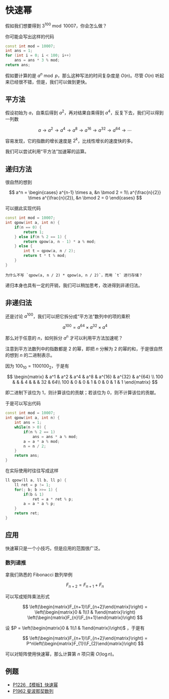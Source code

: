 # 快速幂

假如我们想要得到 $3^{100} \bmod 10007$，你会怎么做？

你可能会写出这样的代码

```cpp
const int mod = 10007;
int ans = 1;
for (int i = 0; i < 100; i++)
    ans = ans * 3 % mod;
return ans;
```

假如要计算的是 $a^n \bmod p$，那么这种写法的时间复杂度是 $O(n)$。尽管 $O(n)$ 听起来已经很不错，但是，我们可以做到更快。

## 平方法

假设初始为 $a$，自乘后得到 $a^2$，再对结果自乘得到 $a^4$，反复下去，我们可以得到一列数

$$
a \to a^2 \to a^{4} \to a^{8} \to a^{16} \to a^{32} \to a^{64} \to \cdots
$$

容易发现，它的指数的增长速度是 $2^k$，比线性增长的速度快的多。

我们可以尝试利用“平方法”加速幂的运算。

## 递归方法

很自然的想到

$$
a^n = \begin{cases}
a^{n-1} \times a, &n \bmod 2 = 1\\
a^{\frac{n}{2}} \times a^{\frac{n}{2}}, &n \bmod 2 = 0
\end{cases}
$$

可以据此实现代码

```cpp
const int mod = 10007;
int qpow(int a, int n) {
    if(n == 0) {
        return 1;
    } else if(n % 2 == 1) {
        return qpow(a, n - 1) * a % mod;
    } else {
        int t = qpow(a, n / 2);
        return t * t % mod;
    }
}
```

```admonish info "思考"
为什么不写 `qpow(a, n / 2) * qpow(a, n / 2)`，而用 `t` 进行存储？
```

递归本身也具有一定的开销，我们可以稍加思考，改进得到非递归法。

## 非递归法

还是讨论 $a^{100}$，我们可以把它拆分成“平方法”数列中的项的乘积

$$
a^{100} = a^{64} \times a^{32} \times a^4
$$

那么对于任意的 $n$，如何拆分 $a^n$ 才可以利用平方法加速呢？

注意到平方法数列中的指数都是 $2$ 的幂，即把 $n$ 分解为 $2$ 的幂的和，于是很自然的想到 $n$ 的二进制表示。

因为 $100_{10} = 1100100_2$，于是有

$$
\begin{matrix} 
& a^1 & a^2 & a^4 & a^8 & a^{16} & a^{32} & a^{64} \\
100 & & & 4 & & & 32 & 64\\
100 & 0 & 0 & 1 & 0 & 0 & 1 & 1 
\end{matrix}
$$

即二进制下该位为 $1$，则计算该位的贡献；若该位为 $0$，则不计算该位的贡献。

于是可以写出代码

```cpp
const int mod = 10007;
int qpow(int a, int n) {
    int ans = 1;
    while(n > 0) {
        if(n % 2 == 1)
            ans = ans * a % mod;
        a = a * a % mod;
        n = n / 2;
    }
    return ans;
}
```

在实际使用时往往写成这样

```cpp
ll qpow(ll a, ll b, ll p) {
    ll ret = p != 1;
    for(; b; b >>= 1) {
        if(b & 1)
            ret = a * ret % p;
        a = a * a % p;
    }
    return ret;
}
```

## 应用

快速幂只是一个小技巧，但是应用的范围很广泛。

### 数列递推

拿我们熟悉的 Fibonacci 数列举例

$$
F_{n+2} = F_{n+1} + F_{n}
$$ 

可以写成矩阵乘法形式

$$
\left(\begin{matrix}F_{n+1}\\F_{n+2}\end{matrix}\right)
= \left(\begin{matrix}0 & 1\\1 & 1\end{matrix}\right)
\left(\begin{matrix}F_{n}\\F_{n+1}\end{matrix}\right)
$$

设 $P = \left(\begin{matrix}0 & 1\\1 & 1\end{matrix}\right)$ ，于是有

$$
\left(\begin{matrix}F_{n+1}\\F_{n+2}\end{matrix}\right)
= P^n\left(\begin{matrix}F_{1}\\F_{2}\end{matrix}\right)
$$

可以对矩阵使用快速幂，那么计算第 $n$ 项只需 $O(\log n)$。

## 例题

- [P1226 【模板】快速幂](https://www.luogu.com.cn/problem/P1226)
- [P1962 斐波那契数列](https://www.luogu.com.cn/problem/P1962)
